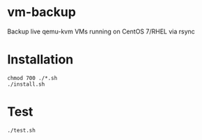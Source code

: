 # vm-backup
Backup live qemu-kvm VMs running on CentOS 7/RHEL via rsync

# Installation

```
chmod 700 ./*.sh
./install.sh
```

# Test
```
./test.sh
```
